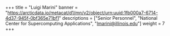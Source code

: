 +++
title = "Luigi Marini"
banner = "https://arcticdata.io/metacat/d1/mn/v2/object/urn:uuid:1fb000a7-6714-4d37-945f-0bf365e71bf1"
descriptions = ["Senior Personnel", "National Center for Supercomputing Applications", "lmarini@illinois.edu"]
weight = 7
+++
